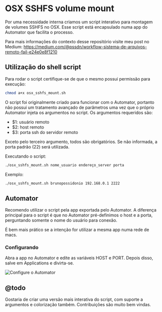 # OSX SSHFS volume mount

Por uma necessidade interna criamos um script interativo para montagem de volumes SSHFS no OSX. Esse script está encapsulado numa app do Automator que facilita o processo.

Para mais informações do contexto desse repositório visite meu post no Medium: <https://medium.com/@pssdn/workflow-sistema-de-arquivos-remoto-fail-e24e0e8f1210>

## Utilização do shell script
Para rodar o script certifique-se de que o mesmo possui permissão para execução:

```bash
chmod a+x osx_sshfs_mount.sh
```

O script foi originalmente criado para funcionar com o Automator, portanto não possui um tratamento avançado de parâmetros uma vez que o próprio Automator injeta os argumentos no script. Os argumentos requeridos são:

 - $1: usuário remoto
 - $2: host remoto
 - $3: porta ssh do servidor remoto
 
Exceto pelo terceiro argumento, todos são obrigatórios. Se não informada, a porta padrão (22) será utilizada.

Executando o script:

```bash
./osx_sshfs_mount.sh nome_usuario endereço_server porta
```

Exemplo:

```bash
./osx_sshfs_mount.sh brunopossidonio 192.168.0.1 2222
```

## Automator

Recomendo utilizar o script pela app exportada pelo Automator. A diferença principal para o script é que no Automator pré-definimos o host e a porta, perguntando somente o nome do usuário para conexão.

É bem mais prático se a intenção for utilizar a mesma app numa rede de macs.

### Configurando
Abra a app no Automator e edite as variáveis HOST e PORT. Depois disso, salve em Applications e divirta-se.

![Configure o Automator](http://farm.div64.com/repos/osx_sshfs_mount/automator.jpg)

## @todo
Gostaria de criar uma versão mais interativa do script, com suporte a argumentos e colorização também. Contribuições são muito bem vindas.